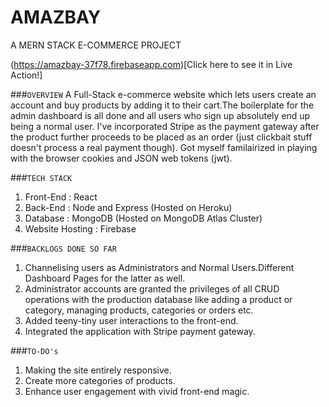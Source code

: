 
# AMAZBAY 

A MERN STACK E-COMMERCE PROJECT

(https://amazbay-37f78.firebaseapp.com)[Click here to see it in Live Action!]

###`OVERVIEW`
A Full-Stack e-commerce website which lets users create an account and buy products by adding it to their cart.The boilerplate for the admin dashboard is all done and all users who sign up absolutely end up being a normal user. I've incorporated Stripe as the payment gateway after the product further proceeds to be placed as an order (just clickbait stuff doesn't process a real payment though). Got myself familairized in playing with the browser cookies and JSON web tokens (jwt).

###`TECH STACK`
1. Front-End : React
2. Back-End : Node and Express (Hosted on Heroku)
3. Database : MongoDB (Hosted on MongoDB Atlas Cluster)
4. Website Hosting : Firebase

###`BACKLOGS DONE SO FAR`
1. Channelising users as Administrators and Normal Users.Different Dashboard Pages for the latter as well.
2. Administrator accounts are granted the privileges of all CRUD operations with the production database like adding a product or category, managing products, categories or orders etc.
3. Added teeny-tiny user interactions to the front-end.
4. Integrated the application with Stripe payment gateway.

###`TO-DO's`
1. Making the site entirely responsive.
2. Create more categories of products.
3. Enhance user engagement with vivid front-end magic.

